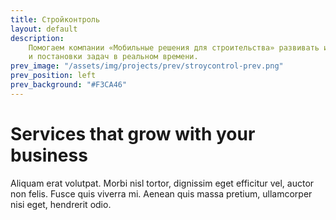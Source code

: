 ```yaml
---
title: Стройконтроль
layout: default
description:
    Помогаем компании «Мобильные решения для строительства» развивать их флагманский продукт для осуществления контроля качества строительных работ
    и постановки задач в реальном времени.
prev_image: "/assets/img/projects/prev/stroycontrol-prev.png"
prev_position: left
prev_background: "#F3CA46"
---
```


# Services that grow with your business

Aliquam erat volutpat. Morbi nisl tortor, dignissim eget efficitur vel, auctor non felis. Fusce quis viverra mi. Aenean quis massa pretium, ullamcorper nisi eget, hendrerit odio.
